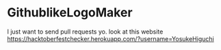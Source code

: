 # GithublikeLogoMaker
I just want to send pull requests yo.
look at this website
https://hacktoberfestchecker.herokuapp.com/?username=YosukeHiguchi
